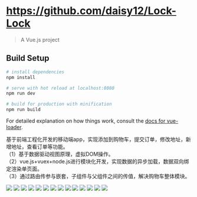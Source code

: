 # https://github.com/daisy12/Lock-Lock

> A Vue.js project

## Build Setup

``` bash
# install dependencies
npm install

# serve with hot reload at localhost:8080
npm run dev

# build for production with minification
npm run build
```

For detailed explanation on how things work, consult the [docs for vue-loader](http://vuejs.github.io/vue-loader).

基于前端工程化开发的移动端app，实现添加到购物车，提交订单，修改地址，新增地址，查看订单等功能。                                                 
（1）基于数据驱动视图原理，虚拟DOM操作。                                                                                                 
（2）vue.js+vuex+node.js进行模块化开发，实现数据的异步加载，数据双向绑定渲染单页面。                                                         
（3）通过路由传参与嵌套，子组件与父组件之间的传值，解决购物车整体模块。  

![](https://github.com/daisy12/Lock-Lock/blob/master/src/assets/image/eshop/1.png)
![](https://github.com/daisy12/Lock-Lock/blob/master/src/assets/image/eshop/2.png)
![](https://github.com/daisy12/Lock-Lock/blob/master/src/assets/image/eshop/3.png)
![](https://github.com/daisy12/Lock-Lock/blob/master/src/assets/image/eshop/4.png)
![](https://github.com/daisy12/Lock-Lock/blob/master/src/assets/image/eshop/5.png)
![](https://github.com/daisy12/Lock-Lock/blob/master/src/assets/image/eshop/6.png)
![](https://github.com/daisy12/Lock-Lock/blob/master/src/assets/image/eshop/7.png)
![](https://github.com/daisy12/Lock-Lock/blob/master/src/assets/image/eshop/8.png)
![](https://github.com/daisy12/Lock-Lock/blob/master/src/assets/image/eshop/9.png)
![](https://github.com/daisy12/Lock-Lock/blob/master/src/assets/image/eshop/10.png)
![](https://github.com/daisy12/Lock-Lock/blob/master/src/assets/image/eshop/11.png)
![](https://github.com/daisy12/Lock-Lock/blob/master/src/assets/image/eshop/12.png)
![](https://github.com/daisy12/Lock-Lock/blob/master/src/assets/image/eshop/13.png)
![](https://github.com/daisy12/Lock-Lock/blob/master/src/assets/image/eshop/14.png)
